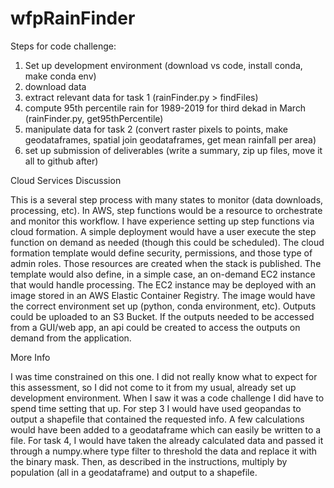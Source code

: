 # wfpRainFinder

Steps for code challenge:

1) Set up development environment (download vs code, install conda, make conda env)
2) download data
3) extract relevant data for task 1 (rainFinder.py > findFiles)
4) compute 95th percentile rain for 1989-2019 for third dekad in March (rainFinder.py, get95thPercentile)
5) manipulate data for task 2 (convert raster pixels to points, make geodataframes, spatial join geodataframes, get mean rainfall per area)
6) set up submission of deliverables (write a summary, zip up files, move it all to github after)

Cloud Services Discussion

This is a several step process with many states to monitor (data downloads, processing, etc).  In AWS,
step functions would be a resource to orchestrate and monitor this workflow.  I have experience setting
up step functions via cloud formation.  A simple deployment would have a user execute the step function
on demand as needed (though this could be scheduled).  The cloud formation template would define security,
permissions, and those type of admin roles.  Those resources are created when the stack is published.
The template would also define, in a simple case, an on-demand EC2 instance that would handle processing.
The EC2 instance may be deployed with an image stored in an AWS Elastic Container Registry.  The image
would have the correct environment set up (python, conda environment, etc).  Outputs could be uploaded to
an S3 Bucket.  If the outputs needed to be accessed from a GUI/web app, an api could be created to access the
outputs on demand from the application.

More Info

I was time constrained on this one.  I did not really know what to expect for this assessment, so I did
not come to it from my usual, already set up development environment.  When I saw it was a code challenge 
I did have to spend time setting that up.  For step 3 I would have used geopandas to output a shapefile that 
contained the requested info.  A few calculations would have been added to a geodataframe which can easily
be written to a file.  For task 4, I would have taken the already calculated data and passed it through a 
numpy.where type filter to threshold the data and replace it with the binary mask.  Then, as described in
the instructions, multiply by population (all in a geodataframe) and output to a shapefile.
